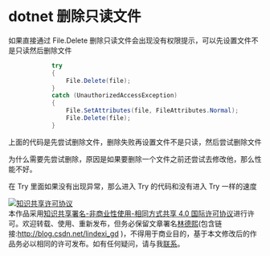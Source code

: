 
# dotnet 删除只读文件

如果直接通过 File.Delete 删除只读文件会出现没有权限提示，可以先设置文件不是只读然后删除文件

<!--more-->



```csharp
            try
            {
                File.Delete(file);
            }
            catch (UnauthorizedAccessException)
            {
                File.SetAttributes(file, FileAttributes.Normal);
                File.Delete(file);
            }
```

上面的代码是先尝试删除文件，删除失败再设置文件不是只读，然后尝试删除文件

为什么需要先尝试删除，原因是如果要删除一个文件之前还尝试去修改他，那么性能不好。

在 Try 里面如果没有出现异常，那么进入 Try 的代码和没有进入 Try 一样的速度





<a rel="license" href="http://creativecommons.org/licenses/by-nc-sa/4.0/"><img alt="知识共享许可协议" style="border-width:0" src="https://licensebuttons.net/l/by-nc-sa/4.0/88x31.png" /></a><br />本作品采用<a rel="license" href="http://creativecommons.org/licenses/by-nc-sa/4.0/">知识共享署名-非商业性使用-相同方式共享 4.0 国际许可协议</a>进行许可。欢迎转载、使用、重新发布，但务必保留文章署名[林德熙](http://blog.csdn.net/lindexi_gd)(包含链接:http://blog.csdn.net/lindexi_gd )，不得用于商业目的，基于本文修改后的作品务必以相同的许可发布。如有任何疑问，请与我[联系](mailto:lindexi_gd@163.com)。